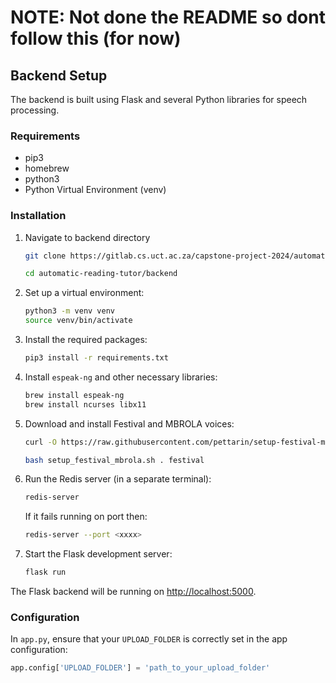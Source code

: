 # NOTE: Not done the README so dont follow this (for now)

## Backend Setup

The backend is built using Flask and several Python libraries for speech processing.

### Requirements

- pip3
- homebrew
- python3
- Python Virtual Environment (venv)

### Installation

1. Navigate to backend directory

   ```bash
   git clone https://gitlab.cs.uct.ac.za/capstone-project-2024/automatic-reading-tutor.git

   cd automatic-reading-tutor/backend
   ```

2. Set up a virtual environment:

   ```bash
   python3 -m venv venv
   source venv/bin/activate
   ```

3. Install the required packages:

   ```bash
   pip3 install -r requirements.txt
   ```

4. Install `espeak-ng` and other necessary libraries:

   ```bash
   brew install espeak-ng
   brew install ncurses libx11
   ```

5. Download and install Festival and MBROLA voices:

   ```bash
   curl -O https://raw.githubusercontent.com/pettarin/setup-festival-mbrola/master/setup_festival_mbrola.sh
   ```

   ```bash
   bash setup_festival_mbrola.sh . festival
   ```

6. Run the Redis server (in a separate terminal):

   ```bash
   redis-server
   ```

   If it fails running on port then:

   ```bash
   redis-server --port <xxxx>
   ```

7. Start the Flask development server:

   ```bash
   flask run
   ```

The Flask backend will be running on [http://localhost:5000](http://localhost:5000).

### Configuration

In `app.py`, ensure that your `UPLOAD_FOLDER` is correctly set in the app configuration:

```python
app.config['UPLOAD_FOLDER'] = 'path_to_your_upload_folder'
```